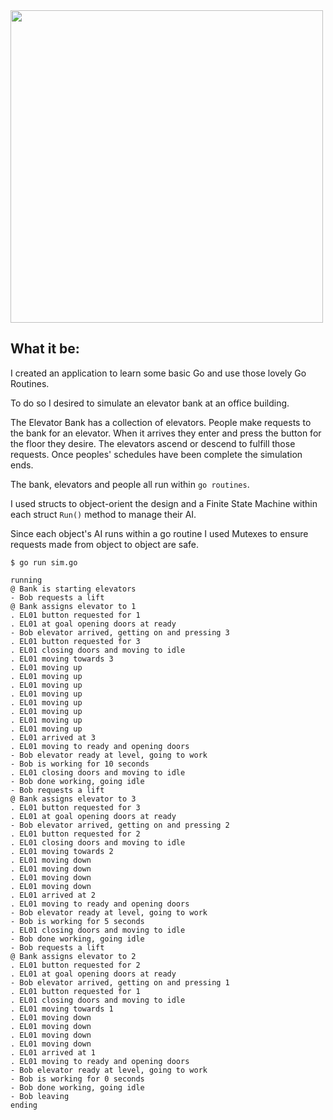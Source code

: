 <img src="https://media.giphy.com/media/hu7xwqc6DMOgVo6sW9/giphy.gif" width="500" />

## What it be:

I created an application to learn some basic Go and use those lovely Go Routines.

To do so I desired to simulate an elevator bank at an office building.

The Elevator Bank has a collection of elevators. People make requests to the bank for an elevator. When it arrives they enter and press the button for the floor they desire. The elevators ascend or descend to fulfill those requests. Once peoples' schedules have been complete the simulation ends.

The bank, elevators and people all run within `go routines`.

I used structs to object-orient the design and a Finite State Machine within each struct `Run()` method to manage their AI.

Since each object's AI runs within a go routine I used Mutexes to ensure requests made from object to object are safe.

```
$ go run sim.go
```

```
running
@ Bank is starting elevators
- Bob requests a lift
@ Bank assigns elevator to 1
. EL01 button requested for 1
. EL01 at goal opening doors at ready
- Bob elevator arrived, getting on and pressing 3
. EL01 button requested for 3
. EL01 closing doors and moving to idle
. EL01 moving towards 3
. EL01 moving up
. EL01 moving up
. EL01 moving up
. EL01 moving up
. EL01 moving up
. EL01 moving up
. EL01 moving up
. EL01 moving up
. EL01 arrived at 3
. EL01 moving to ready and opening doors
- Bob elevator ready at level, going to work
- Bob is working for 10 seconds
. EL01 closing doors and moving to idle
- Bob done working, going idle
- Bob requests a lift
@ Bank assigns elevator to 3
. EL01 button requested for 3
. EL01 at goal opening doors at ready
- Bob elevator arrived, getting on and pressing 2
. EL01 button requested for 2
. EL01 closing doors and moving to idle
. EL01 moving towards 2
. EL01 moving down
. EL01 moving down
. EL01 moving down
. EL01 moving down
. EL01 arrived at 2
. EL01 moving to ready and opening doors
- Bob elevator ready at level, going to work
- Bob is working for 5 seconds
. EL01 closing doors and moving to idle
- Bob done working, going idle
- Bob requests a lift
@ Bank assigns elevator to 2
. EL01 button requested for 2
. EL01 at goal opening doors at ready
- Bob elevator arrived, getting on and pressing 1
. EL01 button requested for 1
. EL01 closing doors and moving to idle
. EL01 moving towards 1
. EL01 moving down
. EL01 moving down
. EL01 moving down
. EL01 moving down
. EL01 arrived at 1
. EL01 moving to ready and opening doors
- Bob elevator ready at level, going to work
- Bob is working for 0 seconds
- Bob done working, going idle
- Bob leaving
ending
```
